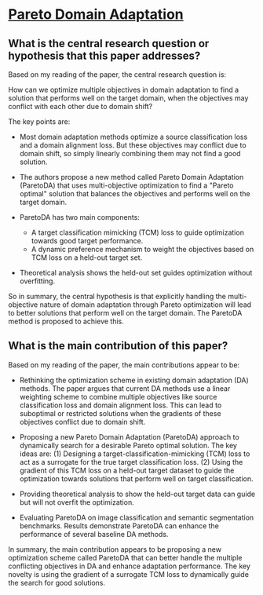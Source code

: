 # [Pareto Domain Adaptation](https://arxiv.org/abs/2112.04137v2)

## What is the central research question or hypothesis that this paper addresses?

 Based on my reading of the paper, the central research question is: 

How can we optimize multiple objectives in domain adaptation to find a solution that performs well on the target domain, when the objectives may conflict with each other due to domain shift?

The key points are:

- Most domain adaptation methods optimize a source classification loss and a domain alignment loss. But these objectives may conflict due to domain shift, so simply linearly combining them may not find a good solution.

- The authors propose a new method called Pareto Domain Adaptation (ParetoDA) that uses multi-objective optimization to find a "Pareto optimal" solution that balances the objectives and performs well on the target domain. 

- ParetoDA has two main components:
  - A target classification mimicking (TCM) loss to guide optimization towards good target performance.
  - A dynamic preference mechanism to weight the objectives based on TCM loss on a held-out target set.

- Theoretical analysis shows the held-out set guides optimization without overfitting.

So in summary, the central hypothesis is that explicitly handling the multi-objective nature of domain adaptation through Pareto optimization will lead to better solutions that perform well on the target domain. The ParetoDA method is proposed to achieve this.


## What is the main contribution of this paper?

 Based on my reading of the paper, the main contributions appear to be:

- Rethinking the optimization scheme in existing domain adaptation (DA) methods. The paper argues that current DA methods use a linear weighting scheme to combine multiple objectives like source classification loss and domain alignment loss. This can lead to suboptimal or restricted solutions when the gradients of these objectives conflict due to domain shift. 

- Proposing a new Pareto Domain Adaptation (ParetoDA) approach to dynamically search for a desirable Pareto optimal solution. The key ideas are: (1) Designing a target-classification-mimicking (TCM) loss to act as a surrogate for the true target classification loss. (2) Using the gradient of this TCM loss on a held-out target dataset to guide the optimization towards solutions that perform well on target classification. 

- Providing theoretical analysis to show the held-out target data can guide but will not overfit the optimization.

- Evaluating ParetoDA on image classification and semantic segmentation benchmarks. Results demonstrate ParetoDA can enhance the performance of several baseline DA methods.

In summary, the main contribution appears to be proposing a new optimization scheme called ParetoDA that can better handle the multiple conflicting objectives in DA and enhance adaptation performance. The key novelty is using the gradient of a surrogate TCM loss to dynamically guide the search for good solutions.
